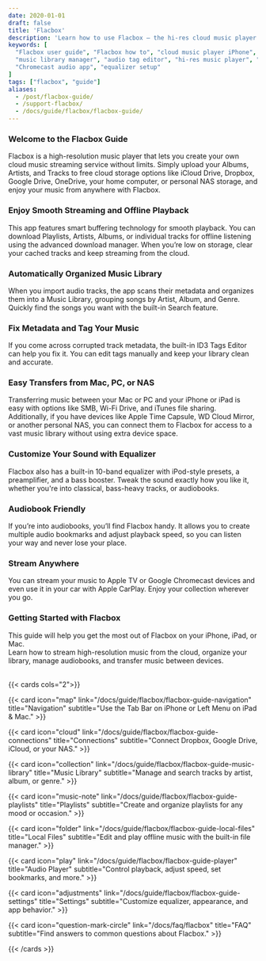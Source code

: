 ```yaml
---
date: 2020-01-01
draft: false
title: 'Flacbox'
description: 'Learn how to use Flacbox – the hi-res cloud music player for iPhone, iPad, and Mac. Connect your cloud storage, manage your library, customize playback, and explore all features.'
keywords: [
  "Flacbox user guide", "Flacbox how to", "cloud music player iPhone", "offline FLAC player Mac",
  "music library manager", "audio tag editor", "hi-res music player", "CarPlay FLAC player",
  "Chromecast audio app", "equalizer setup"
]
tags: ["flacbox", "guide"]
aliases:
  - /post/flacbox-guide/
  - /support-flacbox/
  - /docs/guide/flacbox/flacbox-guide/
---
```


### Welcome to the Flacbox Guide

Flacbox is a high-resolution music player that lets you create your own cloud music streaming service without limits. Simply upload your Albums, Artists, and Tracks to free cloud storage options like iCloud Drive, Dropbox, Google Drive, OneDrive, your home computer, or personal NAS storage, and enjoy your music from anywhere with Flacbox.

### Enjoy Smooth Streaming and Offline Playback

This app features smart buffering technology for smooth playback. You can download Playlists, Artists, Albums, or individual tracks for offline listening using the advanced download manager. When you’re low on storage, clear your cached tracks and keep streaming from the cloud.

### Automatically Organized Music Library

When you import audio tracks, the app scans their metadata and organizes them into a Music Library, grouping songs by Artist, Album, and Genre. Quickly find the songs you want with the built-in Search feature.

### Fix Metadata and Tag Your Music

If you come across corrupted track metadata, the built-in ID3 Tags Editor can help you fix it. You can edit tags manually and keep your library clean and accurate.

### Easy Transfers from Mac, PC, or NAS

Transferring music between your Mac or PC and your iPhone or iPad is easy with options like SMB, Wi-Fi Drive, and iTunes file sharing. Additionally, if you have devices like Apple Time Capsule, WD Cloud Mirror, or another personal NAS, you can connect them to Flacbox for access to a vast music library without using extra device space.

### Customize Your Sound with Equalizer

Flacbox also has a built-in 10-band equalizer with iPod-style presets, a preamplifier, and a bass booster. Tweak the sound exactly how you like it, whether you're into classical, bass-heavy tracks, or audiobooks.

### Audiobook Friendly

If you’re into audiobooks, you’ll find Flacbox handy. It allows you to create multiple audio bookmarks and adjust playback speed, so you can listen your way and never lose your place.

### Stream Anywhere

You can stream your music to Apple TV or Google Chromecast devices and even use it in your car with Apple CarPlay. Enjoy your collection wherever you go.

### Getting Started with Flacbox

This guide will help you get the most out of Flacbox on your iPhone, iPad, or Mac.  
Learn how to stream high-resolution music from the cloud, organize your library, manage audiobooks, and transfer music between devices.<br><br>

{{< cards cols="2">}}

{{< card icon="map" link="/docs/guide/flacbox/flacbox-guide-navigation" title="Navigation" subtitle="Use the Tab Bar on iPhone or Left Menu on iPad & Mac." >}}

{{< card icon="cloud" link="/docs/guide/flacbox/flacbox-guide-connections" title="Connections" subtitle="Connect Dropbox, Google Drive, iCloud, or your NAS." >}}

{{< card icon="collection" link="/docs/guide/flacbox/flacbox-guide-music-library" title="Music Library" subtitle="Manage and search tracks by artist, album, or genre." >}}

{{< card icon="music-note" link="/docs/guide/flacbox/flacbox-guide-playlists" title="Playlists" subtitle="Create and organize playlists for any mood or occasion." >}}

{{< card icon="folder" link="/docs/guide/flacbox/flacbox-guide-local-files" title="Local Files" subtitle="Edit and play offline music with the built-in file manager." >}}

{{< card icon="play" link="/docs/guide/flacbox/flacbox-guide-player" title="Audio Player" subtitle="Control playback, adjust speed, set bookmarks, and more." >}}

{{< card icon="adjustments" link="/docs/guide/flacbox/flacbox-guide-settings" title="Settings" subtitle="Customize equalizer, appearance, and app behavior." >}}

{{< card icon="question-mark-circle" link="/docs/faq/flacbox" title="FAQ" subtitle="Find answers to common questions about Flacbox." >}}

{{< /cards >}}